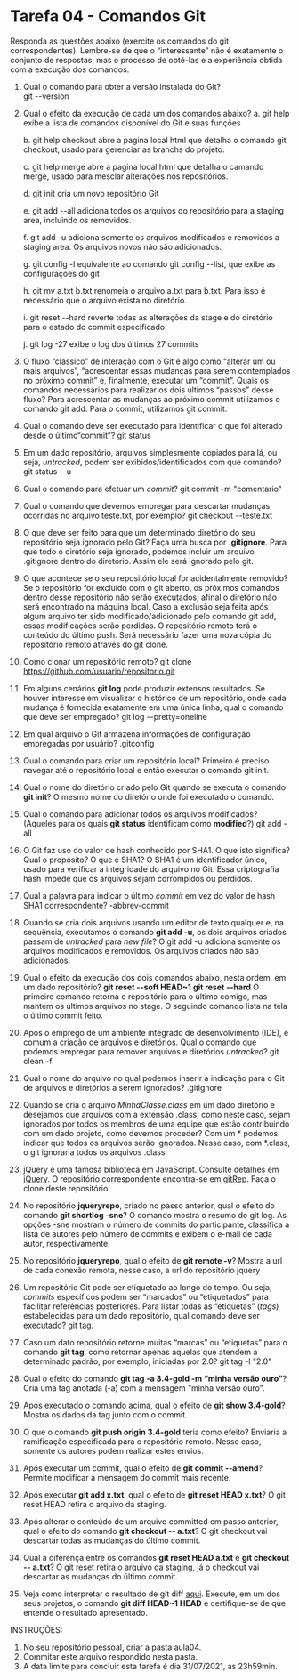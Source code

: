 # Tarefa 04 - Comandos Git

Responda as questões abaixo (exercite os comandos do git correspondentes). Lembre-se de que o “interessante” não é exatamente o conjunto de respostas, mas o processo de obtê-las e a experiência obtida com a execução dos comandos.


1. Qual o comando para obter a versão instalada do Git?<br />
	git --version

2. Qual o efeito da execução de cada um dos comandos abaixo?
    a. git help
        exibe a lista de comandos disponível do Git e suas funções

    b. git help checkout
       abre a pagina local html que detalha o comando git checkout, usado para gerenciar as branchs do projeto.

    c. git help merge
	   abre a pagina local html que detalha o camando merge, usado para mesclar alterações nos repositórios.

    d. git init
	    cria um novo repositório Git

    e. git add --all
       adiciona todos os arquivos do repositório para a staging area, incluindo os removidos.

    f. git add -u
       adiciona somente os arquivos modificados e removidos a staging area. Os arquivos novos não são adicionados.

    g. git config -l
       equivalente ao comando git config --list, que exibe as configurações do git

    h. git mv a.txt b.txt
       renomeia o arquivo a.txt para b.txt. Para isso é necessário que o arquivo exista no diretório.

    i. git reset --hard
       reverte todas as alterações da stage e do diretório para o estado do commit especificado. 

    j. git log -27
       exibe o log dos últimos 27 commits

3. O fluxo “clássico” de interação com o Git é algo como “alterar um ou mais arquivos”, “acrescentar essas mudanças para serem contemplados no próximo commit” e, finalmente, executar um “commit”. Quais os comandos necessários para realizar os dois últimos “passos” desse fluxo?
       Para acrescentar as mudanças ao próximo commit utilizamos o comando git add. Para o commit, utilizamos git commit.

4. Qual o comando deve ser executado para identificar o que foi alterado desde o último“commit”?
       git status

5. Em um dado repositório, arquivos simplesmente copiados para lá, ou seja, _untracked_, podem ser exibidos/identificados com que comando?
       git status --u

6. Qual o comando para efetuar um _commit_?
       git commit -m "comentario"

7. Qual o comando que devemos empregar para descartar mudanças ocorridas no arquivo teste.txt, por exemplo?
       git checkout --teste.txt

8. O que deve ser feito para que um determinado diretório do seu repositório seja ignorado pelo Git? Faça uma busca por **.gitignore**.
       Para que todo o diretório seja ignorado, podemos incluir um arquivo .gitignore dentro do diretório. Assim ele será ignorado pelo git.

9. O que acontece se o seu repositório local for acidentalmente removido?
       Se o repositório for excluído com o git aberto, os próximos comandos dentro desse repositório não serão executados, afinal o diretório não será encontrado na máquina local. Caso a exclusão seja feita após algum arquivo ter sido modificado/adicionado pelo comando git add, essas modificações serão perdidas. O repositório remoto terá o conteúdo do último push. Será necessário fazer uma nova cópia do repositório remoto através do git clone.

10. Como clonar um repositório remoto?
        git clone https://github.com/usuario/repositorio.git

11. Em alguns cenários **git log** pode produzir extensos resultados. Se houver interesse em visualizar o histórico de um repositório, onde cada mudança é fornecida exatamente em uma única linha, qual o comando que deve ser empregado?
        git log --pretty=oneline

12. Em qual arquivo o Git armazena informações de configuração empregadas por usuário?
        .gitconfig

13. Qual o comando para criar um repositório local?
        Primeiro é preciso navegar até o repositório local e então executar o comando git init.

14. Qual o nome do diretório criado pelo Git quando se executa o comando **git init**?
        O mesmo nome do diretório onde foi executado o comando.

15. Qual o comando para adicionar todos os arquivos modificados? (Aqueles para os quais **git status** identificam como **modified**?)
        git add -all

16. O Git faz uso do valor de hash conhecido por SHA1. O que isto significa? Qual o propósito? O que é SHA1?
        O SHA1 é um identificador único, usado para verificar a integridade do arquivo no Git. Essa criptografia hash impede que os arquivos sejam corrompidos ou perdidos.

17. Qual a palavra para indicar o último _commit_ em vez do valor de hash SHA1 correspondente?
        -abbrev-commit

18. Quando se cria dois arquivos usando um editor de texto qualquer e, na sequência, executamos o comando **git add -u**, os dois arquivos criados passam de _untracked_ para _new file_?
         O git add -u adiciona somente os arquivos modificados e removidos. Os arquivos criados não são adicionados.

19. Qual o efeito da execução dos dois comandos abaixo, nesta ordem, em um dado repositório?
**git reset --soft HEAD~1**
**git reset --hard**
         O primeiro comando retorna o repositório para o último comigo, mas mantem os últimos arquivos no stage. O seguindo comando lista na tela o último commit feito.

20. Após o emprego de um ambiente integrado de desenvolvimento (IDE), é comum a criação de arquivos e diretórios. Qual o comando que podemos empregar para remover arquivos e diretórios _untracked_?
        git clean -f

21. Qual o nome do arquivo no qual podemos inserir a indicação para o Git de arquivos e diretórios a serem ignorados?
        .gitignore

22. Quando se cria o arquivo _MinhaClasse.class_ em um dado diretório e desejamos que arquivos com a extensão .class, como neste caso, sejam ignorados por todos os membros de uma equipe que estão contribuindo com um dado projeto, como devemos proceder?
		 Com um * podemos indicar que todos os arquivos serão ignorados. Nesse caso, com *.class, o git ignoraria todos os arquivos .class.

23. jQuery é uma famosa biblioteca em JavaScript. Consulte detalhes em [jQuery](http://jquery.com). O repositório correspondente encontra-se em [gitRep](https://github.com/jquery/jquery.git). Faça o clone deste repositório.

24. No repositório **jqueryrepo**, criado no passo anterior, qual o efeito do comando
**git shortlog -sne**?
		 O comando mostra o resumo do git log. As opções -sne mostram o número de commits do participante, classifica a lista de autores pelo número de commits e exibem o e-mail de cada autor, respectivamente.

25. No repositório **jqueryrepo**, qual o efeito de **git remote -v**?
		 Mostra a url de cada conexão remota, nesse caso, a url do repositório jquery

26. Um repositório Git pode ser etiquetado ao longo do tempo. Ou seja, _commits_ específicos podem ser “marcados” ou “etiquetados” para facilitar referências posteriores. Para listar todas as “etiquetas” (_tags_) estabelecidas para um dado repositório, qual comando deve ser executado?
		 git tag.

27. Caso um dato repositório retorne muitas “marcas” ou “etiquetas” para o comando **git tag**, como retornar apenas aquelas que atendem a determinado padrão, por exemplo, iniciadas por 2.0?
		 git tag -l "2.0"

28. Qual o efeito do comando **git tag -a 3.4-gold -m “minha versão ouro”**?
		 Cria uma tag anotada (-a) com a mensagem "minha versão ouro".

29. Após executado o comando acima, qual o efeito de **git show 3.4-gold**?
		 Mostra os dados da tag junto com o commit.

30. O que o comando **git push origin 3.4-gold** teria como efeito?
		 Enviaria a ramificação especificada para o repositório remoto. Nesse caso, somente os autores podem realizar estes envios.

31. Após executar um commit, qual o efeito de **git commit --amend**?
		 Permite modificar a mensagem do commit mais recente.

32. Após executar **git add x.txt**, qual o efeito de **git reset HEAD x.txt**?
		 O git reset HEAD retira o arquivo da staging.

33. Após alterar o conteúdo de um arquivo committed em passo anterior, qual o efeito do comando **git checkout -- a.txt**?
		 O git checkout vai descartar todas as mudanças do último commit.

34. Qual a diferença entre os comandos **git reset HEAD a.txt** e **git checkout -- a.txt**?
		 O git reset retira o arquivo da staging, já o checkout vai descartar as mudanças do último commit.

35. Veja como interpretar o resultado de git diff [aqui](https://medium.com/therobinkim/how-to-read-a-git-diff-6c87a9dc47c5). Execute, em um dos seus projetos, o comando **git diff HEAD~1 HEAD** e certifique-se de que entende o resultado apresentado.


INSTRUÇÕES:

1. No seu repositório pessoal, criar a pasta aula04.
2. Commitar este arquivo respondido nesta pasta.
3. A data limite para concluir esta tarefa é dia 31/07/2021, as 23h59min.
